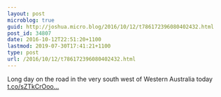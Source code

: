 ```yaml
---
layout: post
microblog: true
guid: http://joshua.micro.blog/2016/10/12/t786172396080402432.html
post_id: 34807
date: 2016-10-12T22:51:20+1100
lastmod: 2019-07-30T17:41:21+1100
type: post
url: /2016/10/12/t786172396080402432.html
---
```

Long day on the road in the very south west of Western Australia today [t.co/sZTkCrOoo...](https://t.co/sZTkCrOooN)
